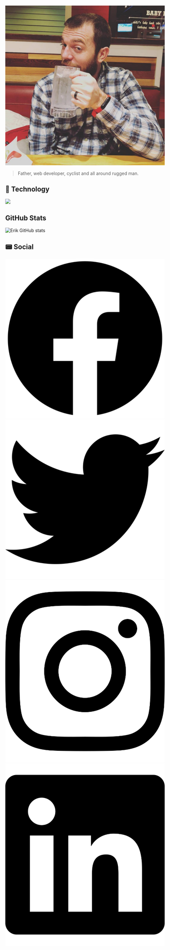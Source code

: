 [![Header](https://raw.githubusercontent.com/erikdmitchell/erikdmitchell/main/icons/em-cheers.jpeg "Header")](https://erikmitchell.net/)

> Father, web developer, cyclist and all around rugged man.

## &#128190; Technology

![](https://img.shields.io/badge/PHP-<WORD_ON_RIGHT>-informational?style=flat&logo=<LOGO_NAME>&logoColor=white&color=2bbc8a)        

## GitHub Stats

![Erik GitHub stats](https://github-readme-stats.vercel.app/api?username=erikdmitchell)

## &#128223; Social

[![Facebook](https://raw.githubusercontent.com/erikdmitchell/erikdmitchell/main/icons/facebook-brands.svg)](https://facebook/erikdmitchell)
[![Twitter](https://raw.githubusercontent.com/erikdmitchell/erikdmitchell/main/icons/twitter-brands.svg)](https://twitter.com/erikdmitchell)
[![Instagram](https://raw.githubusercontent.com/erikdmitchell/erikdmitchell/main/icons/instagram-brands.svg)](https://instagram/erikdmitchell)
[![LinkedIn](https://raw.githubusercontent.com/erikdmitchell/erikdmitchell/main/icons/linkedin-brands.svg)](https://linkedin/erikdmitchell)
